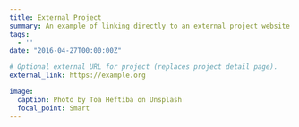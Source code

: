 ```yaml
---
title: External Project
summary: An example of linking directly to an external project website using `external_link`.
tags:
  - ''
date: "2016-04-27T00:00:00Z"

# Optional external URL for project (replaces project detail page).
external_link: https://example.org

image:
  caption: Photo by Toa Heftiba on Unsplash
  focal_point: Smart
---
```

